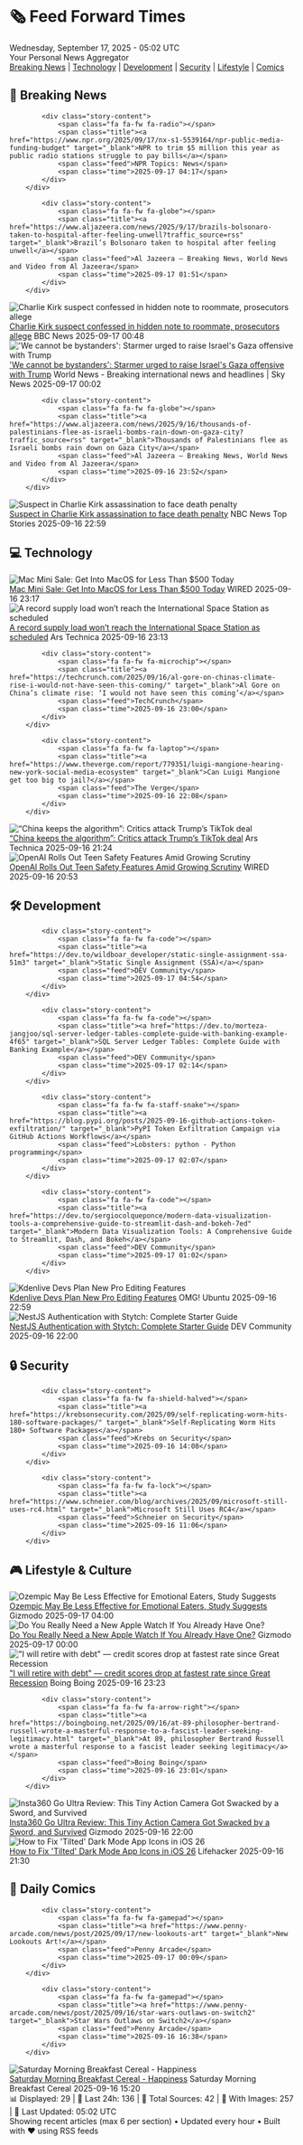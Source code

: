 <!-- Processing 54 RSS feeds at 2025-09-17 05:02:21 UTC -->
<!-- Processing: Saturday Morning Breakfast Cereal -->
<!-- Processing: Cyanide & Happiness -->
<!-- Processing: Questionable Content -->
<!-- Processing: Dinosaur Comics -->
<!-- Processing: CNN Top Stories -->
<!-- Processing: BBC Breaking News -->
<!-- Processing: NPR News -->
<!-- Processing: Reuters World News -->
<!-- Processing: Associated Press Breaking -->
<!-- Processing: NBC News Breaking -->
<!-- Processing: Ars Technica -->
<!-- Processing: Slashdot -->
<!-- Processing: Dev.to -->
<!-- Processing: It's FOSS -->
<!-- Processing: DistroWatch -->
<!-- Processing: Red Hat Blog -->
<!-- Processing: Ubuntu Blog -->
<!-- Processing: GitHub Blog -->
<!-- Processing: GitLab Blog -->
<!-- Processing: DZone -->
<!-- Processing: Martin Fowler -->
<!-- Processing: Lifehacker -->
<!-- Processing: Krebs on Security -->
<!-- Processing: Schneier on Security -->
<!-- Generated 4 new posts out of 24 feeds processed -->
<div class="newspaper-header">
    <h1 class="newspaper-title">🗞️ Feed Forward Times</h1>
    <div class="newspaper-date">Wednesday, September 17, 2025 - 05:02 UTC</div>
    <div class="newspaper-subtitle">Your Personal News Aggregator</div>
</div>

<div class="newspaper-nav">
    <a href="#breaking">Breaking News</a> |
    <a href="#tech">Technology</a> |
    <a href="#dev">Development</a> |
    <a href="#security">Security</a> |
    <a href="#lifestyle">Lifestyle</a> |
    <a href="#webcomics">Comics</a>
</div>

<div class="news-section breaking-news" id="breaking">
<h2 class="section-header">🚨 Breaking News</h2>
<div class="stories-container">
<div class="story">
            
            <div class="story-content">
                <span class="fa fa-fw fa-radio"></span>
                <span class="title"><a href="https://www.npr.org/2025/09/17/nx-s1-5539164/npr-public-media-funding-budget" target="_blank">NPR to trim $5 million this year as public radio stations struggle to pay bills</a></span>
                <span class="feed">NPR Topics: News</span>
                <span class="time">2025-09-17 04:17</span>
            </div>
        </div>
<div class="story">
            
            <div class="story-content">
                <span class="fa fa-fw fa-globe"></span>
                <span class="title"><a href="https://www.aljazeera.com/news/2025/9/17/brazils-bolsonaro-taken-to-hospital-after-feeling-unwell?traffic_source=rss" target="_blank">Brazil’s Bolsonaro taken to hospital after feeling unwell</a></span>
                <span class="feed">Al Jazeera – Breaking News, World News and Video from Al Jazeera</span>
                <span class="time">2025-09-17 01:51</span>
            </div>
        </div>
<div class="story">
            <img src="https://ichef.bbci.co.uk/ace/standard/240/cpsprodpb/8c06/live/03630030-934d-11f0-b391-6936825093bd.jpg" alt="Charlie Kirk suspect confessed in hidden note to roommate, prosecutors allege" class="story-image" loading="lazy" onerror="this.style.display='none'">
            <div class="story-content">
                <span class="fa fa-fw fa-earth-americas"></span>
                <span class="title"><a href="https://www.bbc.com/news/articles/ckg2r8lvjn2o?at_medium=RSS&at_campaign=rss" target="_blank">Charlie Kirk suspect confessed in hidden note to roommate, prosecutors allege</a></span>
                <span class="feed">BBC News</span>
                <span class="time">2025-09-17 00:48</span>
            </div>
        </div>
<div class="story">
            <img src="https://e3.365dm.com/25/09/1920x1080/skynews-gaza-city-israel_7022637.jpg?20250917013535" alt="&#x27;We cannot be bystanders&#x27;: Starmer urged to raise Israel&#x27;s Gaza offensive with Trump" class="story-image" loading="lazy" onerror="this.style.display='none'">
            <div class="story-content">
                <span class="fa fa-fw fa-satellite"></span>
                <span class="title"><a href="https://news.sky.com/story/pressure-mounts-on-pm-to-raise-israels-gaza-offensive-with-trump-13432530" target="_blank">&#x27;We cannot be bystanders&#x27;: Starmer urged to raise Israel&#x27;s Gaza offensive with Trump</a></span>
                <span class="feed">World News - Breaking international news and headlines | Sky News</span>
                <span class="time">2025-09-17 00:02</span>
            </div>
        </div>
<div class="story">
            
            <div class="story-content">
                <span class="fa fa-fw fa-globe"></span>
                <span class="title"><a href="https://www.aljazeera.com/news/2025/9/16/thousands-of-palestinians-flee-as-israeli-bombs-rain-down-on-gaza-city?traffic_source=rss" target="_blank">Thousands of Palestinians flee as Israeli bombs rain down on Gaza City</a></span>
                <span class="feed">Al Jazeera – Breaking News, World News and Video from Al Jazeera</span>
                <span class="time">2025-09-16 23:52</span>
            </div>
        </div>
<div class="story">
            <img src="https://media-cldnry.s-nbcnews.com/image/upload/t_fit_1500w/mpx/2704722219/2025_09/1758063569825_nn_mch_charlie_kirk_shooter_death_penalty_250916_1920x1080-8tk8vr.jpg" alt="Suspect in Charlie Kirk assassination to face death penalty" class="story-image" loading="lazy" onerror="this.style.display='none'">
            <div class="story-content">
                <span class="fa fa-fw fa-broadcast-tower"></span>
                <span class="title"><a href="https://www.nbcnews.com/nightly-news/video/suspect-in-charlie-kirk-assassination-to-face-death-penalty-247718981516" target="_blank">Suspect in Charlie Kirk assassination to face death penalty</a></span>
                <span class="feed">NBC News Top Stories</span>
                <span class="time">2025-09-16 22:59</span>
            </div>
        </div>
</div>
</div>
<div class="news-section tech-news" id="tech">
<h2 class="section-header">💻 Technology</h2>
<div class="stories-container">
<div class="story">
            <img src="https://media.wired.com/photos/68c99b1771407ee7357f113e/master/pass/Save%20$100%20or%20More%20on%20a%20Mac%20Mini.png" alt="Mac Mini Sale: Get Into MacOS for Less Than $500 Today" class="story-image" loading="lazy" onerror="this.style.display='none'">
            <div class="story-content">
                <span class="fa fa-fw fa-bolt"></span>
                <span class="title"><a href="https://www.wired.com/story/save-dollar100-or-more-on-a-mac-mini-today/" target="_blank">Mac Mini Sale: Get Into MacOS for Less Than $500 Today</a></span>
                <span class="feed">WIRED</span>
                <span class="time">2025-09-16 23:17</span>
            </div>
        </div>
<div class="story">
            <img src="https://cdn.arstechnica.net/wp-content/uploads/2025/09/53859480979_df0a011fa7_k-500x500.jpg" alt="A record supply load won’t reach the International Space Station as scheduled" class="story-image" loading="lazy" onerror="this.style.display='none'">
            <div class="story-content">
                <span class="fa fa-fw fa-cog"></span>
                <span class="title"><a href="https://arstechnica.com/space/2025/09/a-record-supply-load-wont-reach-the-international-space-station-as-scheduled/" target="_blank">A record supply load won’t reach the International Space Station as scheduled</a></span>
                <span class="feed">Ars Technica</span>
                <span class="time">2025-09-16 23:13</span>
            </div>
        </div>
<div class="story">
            
            <div class="story-content">
                <span class="fa fa-fw fa-microchip"></span>
                <span class="title"><a href="https://techcrunch.com/2025/09/16/al-gore-on-chinas-climate-rise-i-would-not-have-seen-this-coming/" target="_blank">Al Gore on China’s climate rise: ‘I would not have seen this coming’</a></span>
                <span class="feed">TechCrunch</span>
                <span class="time">2025-09-16 23:00</span>
            </div>
        </div>
<div class="story">
            
            <div class="story-content">
                <span class="fa fa-fw fa-laptop"></span>
                <span class="title"><a href="https://www.theverge.com/report/779351/luigi-mangione-hearing-new-york-social-media-ecosystem" target="_blank">Can Luigi Mangione get too big to jail?</a></span>
                <span class="feed">The Verge</span>
                <span class="time">2025-09-16 22:08</span>
            </div>
        </div>
<div class="story">
            <img src="https://cdn.arstechnica.net/wp-content/uploads/2025/09/GettyImages-2235676237-500x500.jpg" alt="“China keeps the algorithm”: Critics attack Trump’s TikTok deal" class="story-image" loading="lazy" onerror="this.style.display='none'">
            <div class="story-content">
                <span class="fa fa-fw fa-cog"></span>
                <span class="title"><a href="https://arstechnica.com/tech-policy/2025/09/china-keeps-the-algorithm-critics-attack-trumps-tiktok-deal/" target="_blank">“China keeps the algorithm”: Critics attack Trump’s TikTok deal</a></span>
                <span class="feed">Ars Technica</span>
                <span class="time">2025-09-16 21:24</span>
            </div>
        </div>
<div class="story">
            <img src="https://media.wired.com/photos/68c990923d8d455d1e07c475/master/pass/Model-Behavior-How-People-Actually-Use-ChatGPT.jpg" alt="OpenAI Rolls Out Teen Safety Features Amid Growing Scrutiny" class="story-image" loading="lazy" onerror="this.style.display='none'">
            <div class="story-content">
                <span class="fa fa-fw fa-bolt"></span>
                <span class="title"><a href="https://www.wired.com/story/openai-launches-teen-safety-features/" target="_blank">OpenAI Rolls Out Teen Safety Features Amid Growing Scrutiny</a></span>
                <span class="feed">WIRED</span>
                <span class="time">2025-09-16 20:53</span>
            </div>
        </div>
</div>
</div>
<div class="news-section dev-news" id="dev">
<h2 class="section-header">🛠️ Development</h2>
<div class="stories-container">
<div class="story">
            
            <div class="story-content">
                <span class="fa fa-fw fa-code"></span>
                <span class="title"><a href="https://dev.to/wildboar_developer/static-single-assignment-ssa-51m3" target="_blank">Static Single Assignment (SSA)</a></span>
                <span class="feed">DEV Community</span>
                <span class="time">2025-09-17 04:54</span>
            </div>
        </div>
<div class="story">
            
            <div class="story-content">
                <span class="fa fa-fw fa-code"></span>
                <span class="title"><a href="https://dev.to/morteza-jangjoo/sql-server-ledger-tables-complete-guide-with-banking-example-4f65" target="_blank">SQL Server Ledger Tables: Complete Guide with Banking Example</a></span>
                <span class="feed">DEV Community</span>
                <span class="time">2025-09-17 02:14</span>
            </div>
        </div>
<div class="story">
            
            <div class="story-content">
                <span class="fa fa-fw fa-staff-snake"></span>
                <span class="title"><a href="https://blog.pypi.org/posts/2025-09-16-github-actions-token-exfiltration/" target="_blank">PyPI Token Exfiltration Campaign via GitHub Actions Workflows</a></span>
                <span class="feed">Lobsters: python - Python programming</span>
                <span class="time">2025-09-17 02:07</span>
            </div>
        </div>
<div class="story">
            
            <div class="story-content">
                <span class="fa fa-fw fa-code"></span>
                <span class="title"><a href="https://dev.to/sergiocolqueponce/modern-data-visualization-tools-a-comprehensive-guide-to-streamlit-dash-and-bokeh-7ed" target="_blank">Modern Data Visualization Tools: A Comprehensive Guide to Streamlit, Dash, and Bokeh</a></span>
                <span class="feed">DEV Community</span>
                <span class="time">2025-09-17 01:02</span>
            </div>
        </div>
<div class="story">
            <img src="https://i0.wp.com/www.omgubuntu.co.uk/wp-content/uploads/2024/12/kdenlive-1.jpg?resize=406%2C232&amp;ssl=1" alt="Kdenlive Devs Plan New Pro Editing Features" class="story-image" loading="lazy" onerror="this.style.display='none'">
            <div class="story-content">
                <span class="fa fa-fw fa-ubuntu"></span>
                <span class="title"><a href="https://www.omgubuntu.co.uk/2025/09/kdenlive-preps-new-pro-editing-features" target="_blank">Kdenlive Devs Plan New Pro Editing Features</a></span>
                <span class="feed">OMG! Ubuntu</span>
                <span class="time">2025-09-16 22:59</span>
            </div>
        </div>
<div class="story">
            <img src="https://media2.dev.to/dynamic/image/width=800%2Cheight=%2Cfit=scale-down%2Cgravity=auto%2Cformat=auto/https%3A%2F%2Fdev-to-uploads.s3.amazonaws.com%2Fuploads%2Farticles%2F633t3qlqxegwijwkxe7e.png" alt="NestJS Authentication with Stytch: Complete Starter Guide" class="story-image" loading="lazy" onerror="this.style.display='none'">
            <div class="story-content">
                <span class="fa fa-fw fa-code"></span>
                <span class="title"><a href="https://dev.to/u11d/nestjs-authentication-with-stytch-complete-starter-guide-3aon" target="_blank">NestJS Authentication with Stytch: Complete Starter Guide</a></span>
                <span class="feed">DEV Community</span>
                <span class="time">2025-09-16 22:00</span>
            </div>
        </div>
</div>
</div>
<div class="news-section security-news" id="security">
<h2 class="section-header">🔒 Security</h2>
<div class="stories-container">
<div class="story">
            
            <div class="story-content">
                <span class="fa fa-fw fa-shield-halved"></span>
                <span class="title"><a href="https://krebsonsecurity.com/2025/09/self-replicating-worm-hits-180-software-packages/" target="_blank">Self-Replicating Worm Hits 180+ Software Packages</a></span>
                <span class="feed">Krebs on Security</span>
                <span class="time">2025-09-16 14:08</span>
            </div>
        </div>
<div class="story">
            
            <div class="story-content">
                <span class="fa fa-fw fa-lock"></span>
                <span class="title"><a href="https://www.schneier.com/blog/archives/2025/09/microsoft-still-uses-rc4.html" target="_blank">Microsoft Still Uses RC4</a></span>
                <span class="feed">Schneier on Security</span>
                <span class="time">2025-09-16 11:06</span>
            </div>
        </div>
</div>
</div>
<div class="news-section lifestyle-news" id="lifestyle">
<h2 class="section-header">🎮 Lifestyle & Culture</h2>
<div class="stories-container">
<div class="story">
            <img src="https://gizmodo.com/app/uploads/2025/06/Ozempic.jpg" alt="Ozempic May Be Less Effective for Emotional Eaters, Study Suggests" class="story-image" loading="lazy" onerror="this.style.display='none'">
            <div class="story-content">
                <span class="fa fa-fw fa-computer"></span>
                <span class="title"><a href="https://gizmodo.com/ozempic-may-be-less-effective-for-emotional-eaters-study-suggests-2000659004" target="_blank">Ozempic May Be Less Effective for Emotional Eaters, Study Suggests</a></span>
                <span class="feed">Gizmodo</span>
                <span class="time">2025-09-17 04:00</span>
            </div>
        </div>
<div class="story">
            <img src="https://gizmodo.com/app/uploads/2025/09/Apple-Watch-SE-3-Series-11-Ultra-3-Sleep-Score-Hypertension-2.jpg" alt="Do You Really Need a New Apple Watch If You Already Have One?" class="story-image" loading="lazy" onerror="this.style.display='none'">
            <div class="story-content">
                <span class="fa fa-fw fa-computer"></span>
                <span class="title"><a href="https://gizmodo.com/do-you-really-need-a-new-apple-watch-if-you-already-have-one-2000659714" target="_blank">Do You Really Need a New Apple Watch If You Already Have One?</a></span>
                <span class="feed">Gizmodo</span>
                <span class="time">2025-09-17 00:00</span>
            </div>
        </div>
<div class="story">
            <img src="https://i0.wp.com/boingboing.net/wp-content/uploads/2025/09/bezos-yacht.jpg?fit=1200%2C798&amp;quality=60&amp;ssl=1" alt="&quot;I will retire with debt&quot; — credit scores drop at fastest rate since Great Recession" class="story-image" loading="lazy" onerror="this.style.display='none'">
            <div class="story-content">
                <span class="fa fa-fw fa-arrow-right"></span>
                <span class="title"><a href="https://boingboing.net/2025/09/16/i-will-retire-with-debt-credit-scores-drop-at-fastest-rate-since-great-recession.html" target="_blank">&quot;I will retire with debt&quot; — credit scores drop at fastest rate since Great Recession</a></span>
                <span class="feed">Boing Boing</span>
                <span class="time">2025-09-16 23:23</span>
            </div>
        </div>
<div class="story">
            
            <div class="story-content">
                <span class="fa fa-fw fa-arrow-right"></span>
                <span class="title"><a href="https://boingboing.net/2025/09/16/at-89-philosopher-bertrand-russell-wrote-a-masterful-response-to-a-fascist-leader-seeking-legitimacy.html" target="_blank">At 89, philosopher Bertrand Russell wrote a masterful response to a fascist leader seeking legitimacy</a></span>
                <span class="feed">Boing Boing</span>
                <span class="time">2025-09-16 23:01</span>
            </div>
        </div>
<div class="story">
            <img src="https://gizmodo.com/app/uploads/2025/09/Insta360-Go-Ultra-action-camera-01.jpg" alt="Insta360 Go Ultra Review: This Tiny Action Camera Got Swacked by a Sword, and Survived" class="story-image" loading="lazy" onerror="this.style.display='none'">
            <div class="story-content">
                <span class="fa fa-fw fa-computer"></span>
                <span class="title"><a href="https://gizmodo.com/insta360-go-ultra-review-2000658899" target="_blank">Insta360 Go Ultra Review: This Tiny Action Camera Got Swacked by a Sword, and Survived</a></span>
                <span class="feed">Gizmodo</span>
                <span class="time">2025-09-16 22:00</span>
            </div>
        </div>
<div class="story">
            <img src="https://lifehacker.com/imagery/articles/01K5A4WSPKV5RBXJX07X91NPGQ/hero-image.png" alt="How to Fix &#x27;Tilted&#x27; Dark Mode App Icons in iOS 26" class="story-image" loading="lazy" onerror="this.style.display='none'">
            <div class="story-content">
                <span class="fa fa-fw fa-life-ring"></span>
                <span class="title"><a href="https://lifehacker.com/tech/how-to-fix-tilted-dark-mode-app-icons-in-ios-26?utm_medium=RSS" target="_blank">How to Fix &#x27;Tilted&#x27; Dark Mode App Icons in iOS 26</a></span>
                <span class="feed">Lifehacker</span>
                <span class="time">2025-09-16 21:30</span>
            </div>
        </div>
</div>
</div>
<div class="news-section webcomics-section" id="webcomics">
<h2 class="section-header">🎨 Daily Comics</h2>
<div class="stories-container">
<div class="story">
            
            <div class="story-content">
                <span class="fa fa-fw fa-gamepad"></span>
                <span class="title"><a href="https://www.penny-arcade.com/news/post/2025/09/17/new-lookouts-art" target="_blank">New Lookouts Art!</a></span>
                <span class="feed">Penny Arcade</span>
                <span class="time">2025-09-17 00:09</span>
            </div>
        </div>
<div class="story">
            
            <div class="story-content">
                <span class="fa fa-fw fa-gamepad"></span>
                <span class="title"><a href="https://www.penny-arcade.com/news/post/2025/09/16/star-wars-outlaws-on-switch2" target="_blank">Star Wars Outlaws on Switch2</a></span>
                <span class="feed">Penny Arcade</span>
                <span class="time">2025-09-16 16:38</span>
            </div>
        </div>
<div class="story">
            <img src="https://www.smbc-comics.com/comics/1757980806-20250916.png" alt="Saturday Morning Breakfast Cereal - Happiness" class="story-image" loading="lazy" onerror="this.style.display='none'">
            <div class="story-content">
                <span class="fa fa-fw fa-smile"></span>
                <span class="title"><a href="https://www.smbc-comics.com/comic/happiness-5" target="_blank">Saturday Morning Breakfast Cereal - Happiness</a></span>
                <span class="feed">Saturday Morning Breakfast Cereal</span>
                <span class="time">2025-09-16 15:20</span>
            </div>
        </div>
</div>
</div>

<div class="newspaper-footer">
    <div class="stats">
        📊 Displayed: 29 | 📅 Last 24h: 136 | 📡 Total Sources: 42 | 📸 With Images: 257 |
        🔄 Last Updated: 05:02 UTC
    </div>
    <div class="footer-note">
        Showing recent articles (max 6 per section) • Updated every hour • Built with ❤️ using RSS feeds
    </div>
</div>
